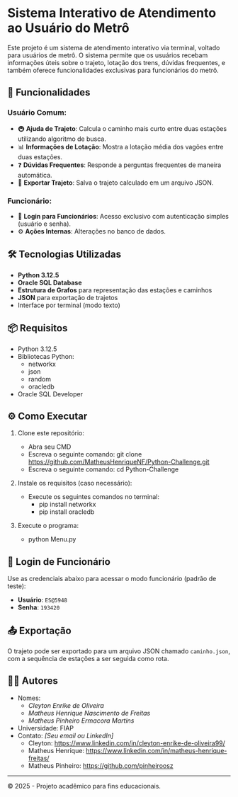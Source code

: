 # Sistema Interativo de Atendimento ao Usuário do Metrô

Este projeto é um sistema de atendimento interativo via terminal, voltado para usuários de metrô. O sistema permite que os usuários recebam informações úteis sobre o trajeto, lotação dos trens, dúvidas frequentes, e também oferece funcionalidades exclusivas para funcionários do metrô.

## 🧠 Funcionalidades

### Usuário Comum:
- 🚇 **Ajuda de Trajeto**: Calcula o caminho mais curto entre duas estações utilizando algoritmo de busca.
- 📊 **Informações de Lotação**: Mostra a lotação média dos vagões entre duas estações.
- ❓ **Dúvidas Frequentes**: Responde a perguntas frequentes de maneira automática.
- 💾 **Exportar Trajeto**: Salva o trajeto calculado em um arquivo JSON.

### Funcionário:
- 🔐 **Login para Funcionários**: Acesso exclusivo com autenticação simples (usuário e senha).
- ⚙️ **Ações Internas**: Alterações no banco de dados.

## 🛠️ Tecnologias Utilizadas

- **Python 3.12.5**
- **Oracle SQL Database**
- **Estrutura de Grafos** para representação das estações e caminhos
- **JSON** para exportação de trajetos
- Interface por terminal (modo texto)

## 📦 Requisitos

- Python 3.12.5
- Bibliotecas Python:
  - networkx
  - json
  - random
  - oracledb
- Oracle SQL Developer

## ⚙️ Como Executar

1. Clone este repositório:
   - Abra seu CMD
   - Escreva o seguinte comando: git clone https://github.com/MatheusHenriqueNF/Python-Challenge.git
   - Escreva o seguinte comando: cd Python-Challenge

2. Instale os requisitos (caso necessário):
   - Execute os seguintes comandos no terminal:
      - pip install networkx
      - pip install oracledb

3. Execute o programa:
   - python Menu.py

## 🔐 Login de Funcionário

Use as credenciais abaixo para acessar o modo funcionário (padrão de teste):

- **Usuário**: `ES@5948`
- **Senha**: `193420`

## 📤 Exportação

O trajeto pode ser exportado para um arquivo JSON chamado `caminho.json`, com a sequência de estações a ser seguida como rota.

## 👨‍💻 Autores

- Nomes:
   - *Cleyton Enrike de Oliveira*
   - *Matheus Henrique Nascimento de Freitas*
   - *Matheus Pinheiro Ermacora Martins*
- Universidade: FIAP
- Contato: *[Seu email ou LinkedIn]*
   - Cleyton: https://www.linkedin.com/in/cleyton-enrike-de-oliveira99/
   - Matheus Henrique: https://www.linkedin.com/in/matheus-henrique-freitas/
   - Matheus Pinheiro: https://github.com/pinheiroosz

---

© 2025 - Projeto acadêmico para fins educacionais.
